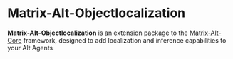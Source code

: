 # Matrix-Alt-Objectlocalization

**Matrix-Alt-Objectlocalization** is an extension package to the [Matrix-Alt-Core](https://pypi.org/project/Matrix-Alt-Core/) framework, designed to add localization and inference capabilities to your Alt Agents 